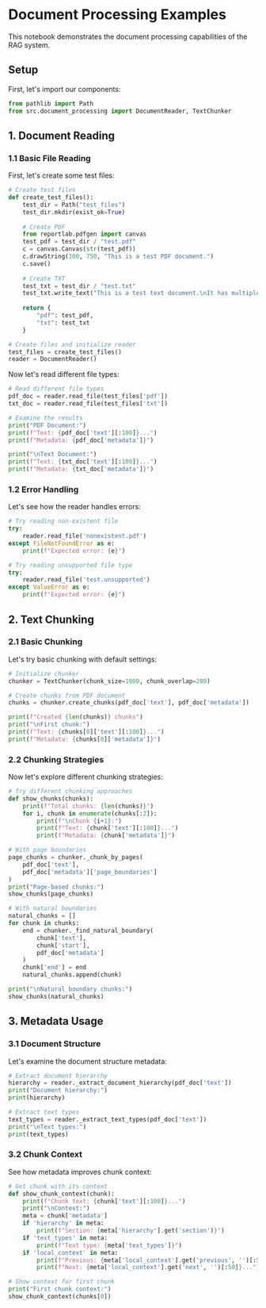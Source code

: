 # Document Processing Examples

This notebook demonstrates the document processing capabilities of the RAG system.

## Setup

First, let's import our components:

```python
from pathlib import Path
from src.document_processing import DocumentReader, TextChunker
```

## 1. Document Reading
### 1.1 Basic File Reading

First, let's create some test files:

```python
# Create test files
def create_test_files():
    test_dir = Path("test_files")
    test_dir.mkdir(exist_ok=True)
    
    # Create PDF
    from reportlab.pdfgen import canvas
    test_pdf = test_dir / "test.pdf"
    c = canvas.Canvas(str(test_pdf))
    c.drawString(100, 750, "This is a test PDF document.")
    c.save()
    
    # Create TXT
    test_txt = test_dir / "test.txt"
    test_txt.write_text("This is a test text document.\nIt has multiple lines.")
    
    return {
        "pdf": test_pdf,
        "txt": test_txt
    }

# Create files and initialize reader
test_files = create_test_files()
reader = DocumentReader()
```

Now let's read different file types:

```python
# Read different file types
pdf_doc = reader.read_file(test_files['pdf'])
txt_doc = reader.read_file(test_files['txt'])

# Examine the results
print("PDF Document:")
print(f"Text: {pdf_doc['text'][:100]}...")
print(f"Metadata: {pdf_doc['metadata']}")

print("\nText Document:")
print(f"Text: {txt_doc['text'][:100]}...")
print(f"Metadata: {txt_doc['metadata']}")
```

### 1.2 Error Handling

Let's see how the reader handles errors:

```python
# Try reading non-existent file
try:
    reader.read_file('nonexistent.pdf')
except FileNotFoundError as e:
    print(f"Expected error: {e}")

# Try reading unsupported file type
try:
    reader.read_file('test.unsupported')
except ValueError as e:
    print(f"Expected error: {e}")
```

## 2. Text Chunking
### 2.1 Basic Chunking

Let's try basic chunking with default settings:

```python
# Initialize chunker
chunker = TextChunker(chunk_size=1000, chunk_overlap=200)

# Create chunks from PDF document
chunks = chunker.create_chunks(pdf_doc['text'], pdf_doc['metadata'])

print(f"Created {len(chunks)} chunks")
print("\nFirst chunk:")
print(f"Text: {chunks[0]['text'][:100]}...")
print(f"Metadata: {chunks[0]['metadata']}")
```

### 2.2 Chunking Strategies

Now let's explore different chunking strategies:

```python
# Try different chunking approaches
def show_chunks(chunks):
    print(f"Total chunks: {len(chunks)}")
    for i, chunk in enumerate(chunks[:2]):
        print(f"\nChunk {i+1}:")
        print(f"Text: {chunk['text'][:100]}...")
        print(f"Metadata: {chunk['metadata']}")

# With page boundaries
page_chunks = chunker._chunk_by_pages(
    pdf_doc['text'], 
    pdf_doc['metadata']['page_boundaries']
)
print("Page-based chunks:")
show_chunks(page_chunks)

# With natural boundaries
natural_chunks = []
for chunk in chunks:
    end = chunker._find_natural_boundary(
        chunk['text'], 
        chunk['start'], 
        pdf_doc['metadata']
    )
    chunk['end'] = end
    natural_chunks.append(chunk)

print("\nNatural boundary chunks:")
show_chunks(natural_chunks)
```

## 3. Metadata Usage
### 3.1 Document Structure

Let's examine the document structure metadata:

```python
# Extract document hierarchy
hierarchy = reader._extract_document_hierarchy(pdf_doc['text'])
print("Document hierarchy:")
print(hierarchy)

# Extract text types
text_types = reader._extract_text_types(pdf_doc['text'])
print("\nText types:")
print(text_types)
```

### 3.2 Chunk Context

See how metadata improves chunk context:

```python
# Get chunk with its context
def show_chunk_context(chunk):
    print(f"Chunk text: {chunk['text'][:100]}...")
    print("\nContext:")
    meta = chunk['metadata']
    if 'hierarchy' in meta:
        print(f"Section: {meta['hierarchy'].get('section')}")
    if 'text_types' in meta:
        print(f"Text type: {meta['text_types']}")
    if 'local_context' in meta:
        print(f"Previous: {meta['local_context'].get('previous', '')[:50]}...")
        print(f"Next: {meta['local_context'].get('next', '')[:50]}...")

# Show context for first chunk
print("First chunk context:")
show_chunk_context(chunks[0])
```

